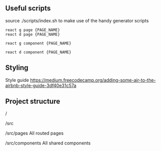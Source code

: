 ## Useful scripts
source ./scripts/index.sh to make use of the handy generator scripts

```
react g page {PAGE_NAME}
react d page {PAGE_NAME}

react g component {PAGE_NAME}

react d component {PAGE_NAME}
```

## Styling
Style guide
https://medium.freecodecamp.org/adding-some-air-to-the-airbnb-style-guide-3df40e31c57a

## Project structure
/

/src

/src/pages
  All routed pages

/src/components
  All shared components